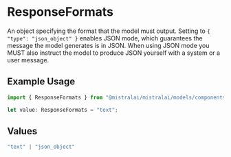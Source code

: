 # ResponseFormats

An object specifying the format that the model must output. Setting to `{ "type": "json_object" }` enables JSON mode, which guarantees the message the model generates is in JSON. When using JSON mode you MUST also instruct the model to produce JSON yourself with a system or a user message.

## Example Usage

```typescript
import { ResponseFormats } from "@mistralai/mistralai/models/components";

let value: ResponseFormats = "text";
```

## Values

```typescript
"text" | "json_object"
```